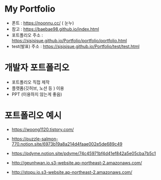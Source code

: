 # My Portfolio

- 폰트 : https://noonnu.cc/ ( 눈누)
- 참고 : https://baebae98.github.io/index.html
- 포트폴리오 주소 : https://sjsjsjsue.github.io/Portfolio/portfolio/portfolio.html
- test(발표) 주소 : https://sjsjsjsue.github.io/Portfolio/test/test.html


# 개발자 포트폴리오
- 포트폴리오 직접 제작
- 플랫폼(깃허브, 노션 등 ) 이용
- PPT (이용하지 않는게 좋음)

#  포트폴리오 예시
- https://woong1120.tistory.com/

- https://puzzle-salmon-770.notion.site/6973b19a8a214d4faae002e5de689c49

- https://pdyme.notion.site/pdyme/74c45971bf4d41ef842a5e05cba7b5c1

- http://geunhwan.io.s3-website.ap-northeast-2.amazonaws.com/

- http://stopu.io.s3-website.ap-northeast-2.amazonaws.com/
